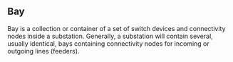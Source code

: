 ## Bay

Bay is a collection or container of a set of switch devices and connectivity nodes inside a substation. Generally, a substation will contain several, usually identical, bays containing connectivity nodes for incoming or outgoing lines (feeders).